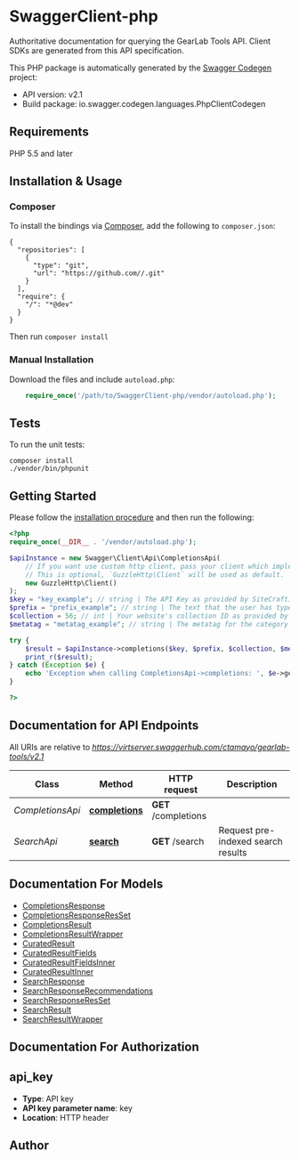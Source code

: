 # SwaggerClient-php
Authoritative documentation for querying the GearLab Tools API. Client SDKs are generated from this API specification.

This PHP package is automatically generated by the [Swagger Codegen](https://github.com/swagger-api/swagger-codegen) project:

- API version: v2.1
- Build package: io.swagger.codegen.languages.PhpClientCodegen

## Requirements

PHP 5.5 and later

## Installation & Usage
### Composer

To install the bindings via [Composer](http://getcomposer.org/), add the following to `composer.json`:

```
{
  "repositories": [
    {
      "type": "git",
      "url": "https://github.com//.git"
    }
  ],
  "require": {
    "/": "*@dev"
  }
}
```

Then run `composer install`

### Manual Installation

Download the files and include `autoload.php`:

```php
    require_once('/path/to/SwaggerClient-php/vendor/autoload.php');
```

## Tests

To run the unit tests:

```
composer install
./vendor/bin/phpunit
```

## Getting Started

Please follow the [installation procedure](#installation--usage) and then run the following:

```php
<?php
require_once(__DIR__ . '/vendor/autoload.php');

$apiInstance = new Swagger\Client\Api\CompletionsApi(
    // If you want use custom http client, pass your client which implements `GuzzleHttp\ClientInterface`.
    // This is optional, `GuzzleHttp\Client` will be used as default.
    new GuzzleHttp\Client()
);
$key = "key_example"; // string | The API Key as provided by SiteCrafting/GearLab
$prefix = "prefix_example"; // string | The text that the user has typed in the search box so far. Must be three characters or more. (e.g. \"support nu\" or \"support+nu\")
$collection = 56; // int | Your website's collection ID as provided by SiteCrafting/GearLab
$metatag = "metatag_example"; // string | The metatag for the category of content you wish to narrow your completion results to (e.g. \"calendar-event\")

try {
    $result = $apiInstance->completions($key, $prefix, $collection, $metatag);
    print_r($result);
} catch (Exception $e) {
    echo 'Exception when calling CompletionsApi->completions: ', $e->getMessage(), PHP_EOL;
}

?>
```

## Documentation for API Endpoints

All URIs are relative to *https://virtserver.swaggerhub.com/ctamayo/gearlab-tools/v2.1*

Class | Method | HTTP request | Description
------------ | ------------- | ------------- | -------------
*CompletionsApi* | [**completions**](docs/Api/CompletionsApi.md#completions) | **GET** /completions | 
*SearchApi* | [**search**](docs/Api/SearchApi.md#search) | **GET** /search | Request pre-indexed search results


## Documentation For Models

 - [CompletionsResponse](docs/Model/CompletionsResponse.md)
 - [CompletionsResponseResSet](docs/Model/CompletionsResponseResSet.md)
 - [CompletionsResult](docs/Model/CompletionsResult.md)
 - [CompletionsResultWrapper](docs/Model/CompletionsResultWrapper.md)
 - [CuratedResult](docs/Model/CuratedResult.md)
 - [CuratedResultFields](docs/Model/CuratedResultFields.md)
 - [CuratedResultFieldsInner](docs/Model/CuratedResultFieldsInner.md)
 - [CuratedResultInner](docs/Model/CuratedResultInner.md)
 - [SearchResponse](docs/Model/SearchResponse.md)
 - [SearchResponseRecommendations](docs/Model/SearchResponseRecommendations.md)
 - [SearchResponseResSet](docs/Model/SearchResponseResSet.md)
 - [SearchResult](docs/Model/SearchResult.md)
 - [SearchResultWrapper](docs/Model/SearchResultWrapper.md)


## Documentation For Authorization


## api_key

- **Type**: API key
- **API key parameter name**: key
- **Location**: HTTP header


## Author




